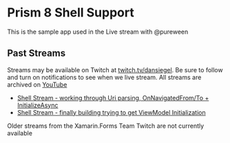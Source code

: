# Prism 8 Shell Support

This is the sample app used in the Live stream with @pureween

## Past Streams

Streams may be available on Twitch at [twitch.tv/dansiegel](https://twitch.tv/dansiegel). Be sure to follow and turn on notifications to see when we live stream. All streams are archived on [YouTube](https://youtube.com/DanSiegel)

- [Shell Stream - working through Uri parsing, OnNavigatedFrom/To + InitializeAsync](https://www.twitch.tv/videos/571457045)
- [Shell Stream - finally building trying to get ViewModel Initialization](https://www.twitch.tv/videos/559355749?filter=archives&sort=time)

Older streams from the Xamarin.Forms Team Twitch are not currently available
